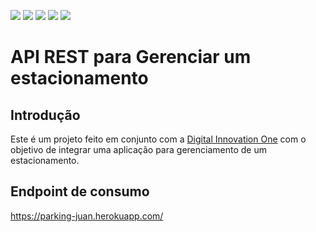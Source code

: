 ![](https://img.shields.io/badge/Validation-ongoing-yellow)
![](https://img.shields.io/badge/Database-ongoing-yellow)
![](https://img.shields.io/badge/Documentation-Swagger-green)
![](https://img.shields.io/badge/Security-ongoing-yellow)
![](https://img.shields.io/badge/Infra-Heroku-blueviolet)
# API REST para Gerenciar um estacionamento

## Introdução

Este é um projeto feito em conjunto com a [Digital Innovation One](https://www.dio.me/) com o objetivo de
integrar uma aplicação para gerenciamento de um estacionamento.

## Endpoint de consumo

 https://parking-juan.herokuapp.com/
